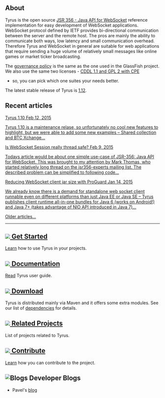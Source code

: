 <h2>About</h2>

Tyrus is the open source
<a href="http://java.net/projects/websocket-spec">JSR 356 - Java API for WebSocket</a>
reference implementation
for easy development of WebSocket applications. WebSocket protocol defined by IETF
provides bi-directional communication between the server and the remote host. The
pros are mainly the ability to communicate both ways, low latency and small
communication overhead. Therefore Tyrus and WebSocket in general are suitable for web
applications that require sending a huge volume of relatively small messages like
online games or market ticker broadcasting.

The <a href="http://glassfish.java.net/public/GovernancePolicy.html">governance policy</a>
 is the same as the one used in the GlassFish project. We also use the same two licenses -
 <a href="http://glassfish.java.net/public/CDDL+GPL_1_1.html">CDDL 1.1 and GPL 2 with CPE</a>
  - so, you can pick which one suites your needs better.

The latest stable release of Tyrus is [1.12][deps].

<h2>Recent articles</h2>

<a href='https://blogs.oracle.com/PavelBucek/entry/tyrus_1_10' class='article'><span class='title' title='Pavel Bucek'>Tyrus 1.10</span> <span class='date'>Feb 12, 2015</span>
<p>Tyrus 1.10 is a maintenance relase, so unfortunately no cool new features to highlight, but we were able to add some
new examples – Shared collection and BTC Xchange...</p>
</a>

<a href='https://blogs.oracle.com/PavelBucek/entry/is_websocket_session_really_thread' class='article'><span class='title' title='Pavel Bucek'>Is WebSocket Session really thread safe?</span> <span class='date'>Feb 9, 2015</span>
<p>Todays article would be about one simple use-case of JSR-356: Java API for WebSocket. This was brought to my attention
by Mark Thomas, who started relatively long thread on the jsr356-experts mailing list. The described problem can be simplified
to following code...</p>
</a>

<a href='https://blogs.oracle.com/PavelBucek/entry/reducing_websocket_client_jar_size' class='article'><span class='title' title='Pavel Bucek'>Reducing WebSocket client jar size with ProGuard</span> <span class='date'>Jan 14, 2015</span>
<p>We already know there is a demand for standalone web socket client runnable even on different platforms than just Java
EE or Java SE – Tyrus publishes client runtime all-in-one bundles for Java 6 (works on Android!) and Java 7+ (takes advantage
of NIO API introduced in Java 7)...</p>
</a>

<p><a href="https://blogs.oracle.com/main/tags/tyrus">Older articles...</a></p>

---

<h2><a href="documentation/1.12/index/getting-started.html" class="headerlink"><img src="images/compass.png"/> Get Started</a></h2>

[Learn][quick] how to use Tyrus in your projects.


<h2><a href="documentation/1.12/user-guide.html" class="headerlink"><img src="images/docs.png"/> Documentation</a></h2>

[Read][full] Tyrus user guide.


<h2><a href="dependencies.html" class="headerlink"><img src="images/download.png"/> Download</a></h2>

Tyrus is distributed mainly via Maven and it offers some extra modules.
See our list of [dependencies][deps] for details.


<h2><a href="related.html" class="headerlink"><img src="images/connect.png"/> Related Projects</a></h2>

List of projects related to Tyrus.


<h2><a href="contribute.html" class="headerlink"><img src="images/settings.png"/> Contribute</a></h2>

[Learn][contpage] how you can contribute to the project.


## ![Blogs][blog] Developer Blogs
* Pavel\'s [blog][pavel]

[contpage]: contribute.html
[quick]: documentation/1.12/index/getting-started.html
[deps]: dependencies.html
[full]: documentation/1.12/user-guide.html

[pavel]: https://blogs.oracle.com/PavelBucek

[started]: images/compass.png
[download]: images/download.png
[contribute]: images/settings.png
[docs]: images/docs.png
[blog]: images/blog2.png
